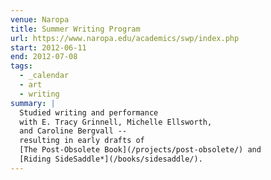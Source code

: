 ```yaml
---
venue: Naropa
title: Summer Writing Program
url: https://www.naropa.edu/academics/swp/index.php
start: 2012-06-11
end: 2012-07-08
tags:
  - _calendar
  - art
  - writing
summary: |
  Studied writing and performance
  with E. Tracy Grinnell, Michelle Ellsworth,
  and Caroline Bergvall --
  resulting in early drafts of
  [The Post-Obsolete Book](/projects/post-obsolete/) and
  [Riding SideSaddle*](/books/sidesaddle/).
---
```


